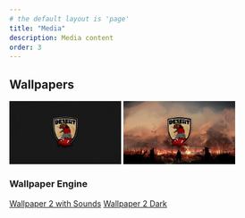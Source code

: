 ```yaml
---
# the default layout is 'page'
title: "Media"
description: Media content
order: 3
---
```


## Wallpapers

<img src="/images/pages/media/wallpaper/Desert_Ratz_Wallpaper_01-1920x1080.jpg" data-lightbox="wallpaper-1" alt="Wallpaper 1" width="200"/>
<img src="/images/pages/media/wallpaper/Desert_Ratz_Wallpaper_02-1920x1080.jpg" data-lightbox="wallpaper-2" alt="Wallpaper 2" width="200"/>

### Wallpaper Engine

[Wallpaper 2 with Sounds](https://steamcommunity.com/sharedfiles/filedetails/?id=3158576200)
[Wallpaper 2 Dark](https://steamcommunity.com/sharedfiles/filedetails/?id=3161366768)

